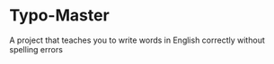 # Typo-Master
A project that teaches you to write words in English correctly without spelling errors
